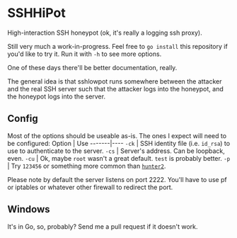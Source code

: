 SSHHiPot
=========
High-interaction SSH honeypot (ok, it's really a logging ssh proxy).

Still very much a work-in-progress.  Feel free to `go install` this repository
if you'd like to try it.  Run it with `-h` to see more options.

One of these days there'll be better documentation, really.

The general idea is that sshlowpot runs somewhere between the attacker and the
real SSH server such that the attacker logs into the honeypot, and the honeypot
logs into the server.

Config
------
Most of the options should be useable as-is.  The ones I expect will need to
be configured:
Option | Use
-------|----
`-ck`  | SSH identity file (i.e. `id_rsa`) to use to authenticate to the server.
`-cs`  | Server's address.  Can be loopback, even.
`-cu`  | Ok, maybe `root` wasn't a great default.  `test` is probably better.
`-p`   | Try `123456` or something more common than [`hunter2`](http://bash.org/?244321).

Please note by default the server listens on port 2222.  You'll have to use
pf or iptables or whatever other firewall to redirect the port.

Windows
-------
It's in Go, so, probably?  Send me a pull request if it doesn't work.
